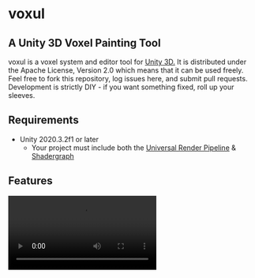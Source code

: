 # voxul
## A Unity 3D Voxel Painting Tool

voxul is a voxel system and editor tool for [Unity 3D.](https://unity.com/) It is distributed under the Apache License, Version 2.0 which means that it can be used freely. Feel free to fork this repository, log issues here, and submit pull requests. Development is strictly DIY - if you want something fixed, roll up your sleeves.

## Requirements

- Unity 2020.3.2f1 or later
    - Your project must include both the [Universal Render Pipeline](https://docs.unity3d.com/Packages/com.unity.render-pipelines.universal@11.0/manual/index.html) & [Shadergraph](https://unity.com/shader-graph)

## Features

![Painting surfaces](https://github.com/cowtrix/voxul/blob/main/Readme/paintingSurfaces.webm)